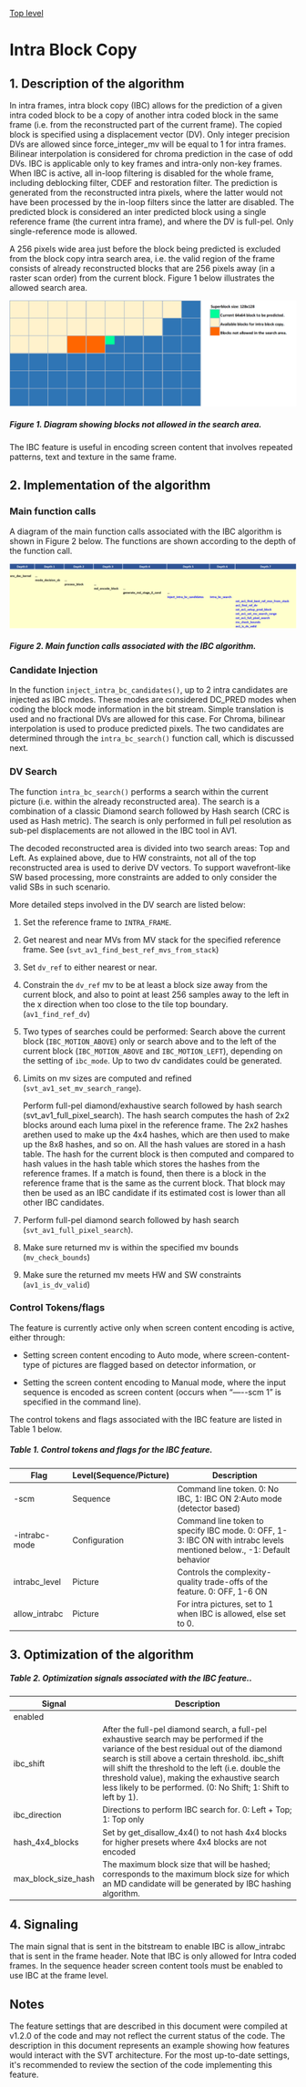 [Top level](../README.md)

# Intra Block Copy

## 1. Description of the algorithm

In intra frames, intra block copy (IBC) allows for the prediction of a given
intra coded block to be a copy of another intra coded block in the same frame
(i.e. from the reconstructed part of the current frame). The copied block is
specified using a displacement vector (DV). Only integer precision DVs are
allowed since force_integer_mv will be equal to 1 for intra frames. Bilinear
interpolation is considered for chroma prediction in the case of odd DVs. IBC
is applicable only to key frames and intra-only non-key frames. When IBC is
active, all in-loop filtering is disabled for the whole frame, including
deblocking filter, CDEF and restoration filter. The prediction is generated
from the reconstructed intra pixels, where the latter would not have been
processed by the in-loop filters since the latter are disabled. The predicted
block is considered an inter predicted block using a single reference frame
(the current intra frame), and where the DV is full-pel. Only single-reference
mode is allowed.

A 256 pixels wide area just before the block being predicted is excluded
from the block copy intra search area, i.e. the valid region of the
frame consists of already reconstructed blocks that are 256 pixels away
(in a raster scan order) from the current block. Figure 1 below
illustrates the allowed search area.

![intra_block_copy_fig1](./img/intra_block_copy_fig1.png)

##### Figure 1. Diagram showing blocks not allowed in the search area.

The IBC feature is useful in encoding screen content that involves
repeated patterns, text and texture in the same frame.

## 2. Implementation of the algorithm

### Main function calls

A diagram of the main function calls associated with the IBC algorithm
is shown in Figure 2 below. The functions are shown according to the
depth of the function call.

![intra_block_copy_fig2](./img/intra_block_copy_fig2.png)

##### Figure 2. Main function calls associated with the IBC algorithm.

### Candidate Injection

In the function ```inject_intra_bc_candidates()```, up to 2 intra candidates
are injected as IBC modes. These modes are considered DC_PRED modes when coding
the block mode information in the bit stream. Simple translation is used and no
fractional DVs are allowed for this case. For Chroma, bilinear interpolation is
used to produce predicted pixels. The two candidates are determined through the
```intra_bc_search()``` function call, which is discussed next.

### DV Search

The function ```intra_bc_search()``` performs a search within the current
picture (i.e. within the already reconstructed area). The search is a
combination of a classic Diamond search followed by Hash search (CRC is used as
Hash metric). The search is only performed in full pel resolution as sub-pel
displacements are not allowed in the IBC tool in AV1.

The decoded reconstructed area is divided into two search areas: Top and Left.
As explained above, due to HW constraints, not all of the top reconstructed
area is used to derive DV vectors. To support wavefront-like SW based
processing, more constraints are added to only consider the valid SBs in such
scenario.

More detailed steps involved in the DV search are listed below:

1. Set the reference frame to ```INTRA_FRAME```.

2. Get nearest and near MVs from MV stack for the specified reference
   frame. See (```svt_av1_find_best_ref_mvs_from_stack```)

3. Set ```dv_ref``` to either nearest or near.

4. Constrain the ```dv_ref``` mv to be at least a block size away from the
   current block, and also to point at least 256 samples away to the
   left in the x direction when too close to the tile top boundary.
   (```av1_find_ref_dv```)

5. Two types of searches could be performed: Search above the current
   block (```IBC_MOTION_ABOVE```) only or search above and to the left of
   the current block (```IBC_MOTION_ABOVE``` and ```IBC_MOTION_LEFT```),
   depending on the setting of ```ibc_mode```. Up to two dv candidates could
   be generated.

6. Limits on mv sizes are computed and refined
   (```svt_av1_set_mv_search_range```).

   Perform full-pel diamond/exhaustive search followed by hash search
   (svt_av1_full_pixel_search). The hash search computes the hash of 2x2 blocks
   around each luma pixel in the reference frame. The 2x2 hashes arethen used
   to make up the 4x4 hashes, which are then used to make up the 8x8 hashes,
   and so on. All the hash values are stored in a hash table. The hash for the
   current block is then computed and compared to hash values in the hash table
   which stores the hashes from the reference frames. If a match is found, then
   there is a block in the reference frame that is the same as the current
   block. That block may then be used as an IBC candidate if its estimated cost
   is lower than all other IBC candidates.

7. Perform full-pel diamond search followed by hash search
   (```svt_av1_full_pixel_search```).

8. Make sure returned mv is within the specified mv bounds
   (```mv_check_bounds```)

9. Make sure the returned mv meets HW and SW constraints
   (```av1_is_dv_valid```)

### Control Tokens/flags

The feature is currently active only when screen content encoding is active, either through:

- Setting screen content encoding to Auto mode, where screen-content-type of pictures are flagged based on detector information, or

- Setting the screen content encoding to Manual mode, where the input sequence is encoded as screen content (occurs when “—--scm 1” is specified in the command line).

The control tokens and flags associated with the IBC feature are listed in Table 1 below.

##### Table 1. Control tokens and flags for the IBC feature.

| **Flag**      | **Level(Sequence/Picture)** | **Description**                                                                                                         |
| ---           | ---                         | ---                                                                                                                     |
| -scm          | Sequence                    | Command line token. 0: No IBC, 1: IBC ON 2:Auto mode (detector based)                                                   |
| -intrabc-mode | Configuration               | Command line token to specify IBC mode. 0: OFF, 1-3: IBC ON with intrabc levels mentioned below.,  -1: Default behavior |
| intrabc_level | Picture                     | Controls the complexity-quality trade-offs of the feature. 0: OFF, 1-6 ON                                               |
| allow_intrabc | Picture                     | For intra pictures, set to 1 when IBC is allowed, else set to 0.                                                        |

## 3. Optimization of the algorithm

##### Table 2. Optimization signals associated with the IBC feature..

| **Signal**          | **Description**                                                                                                                                                                                                                                                                                                                                                       |
| ---                 | ---                                                                                                                                                                                                                                                                                                                                                                   |
| enabled             |                                                                                                                                                                                                                                                                                                                                                                       |
| ibc_shift           | After the full-pel diamond search, a full-pel exhaustive search may be performed if the variance of the best residual out of the diamond search is still above a certain threshold. ibc_shift will shift the threshold to the left (i.e. double the threshold value), making the exhaustive search less likely to be performed. (0: No Shift; 1: Shift to left by 1). |
| ibc_direction       | Directions to perform IBC search for. 0: Left + Top; 1: Top only                                                                                                                                                                                                                                                                                                     |
| hash_4x4_blocks     | Set by get_disallow_4x4() to not hash 4x4 blocks for higher presets where 4x4 blocks are not encoded                                                                                                                                                                                                                                                                  |
| max_block_size_hash | The maximum block size that will be hashed; corresponds to the maximum block size for which an MD candidate will be generated by IBC hashing algorithm.                                                                                                                                                                                                               |


## 4. Signaling

The main signal that is sent in the bitstream to enable IBC is allow_intrabc
that is sent in the frame header. Note that IBC is only allowed for Intra coded
frames. In the sequence header screen content tools must be enabled to use IBC
at the frame level.

## Notes

The feature settings that are described in this document were compiled at
v1.2.0 of the code and may not reflect the current status of the code. The
description in this document represents an example showing how features would
interact with the SVT architecture. For the most up-to-date settings, it's
recommended to review the section of the code implementing this feature.
